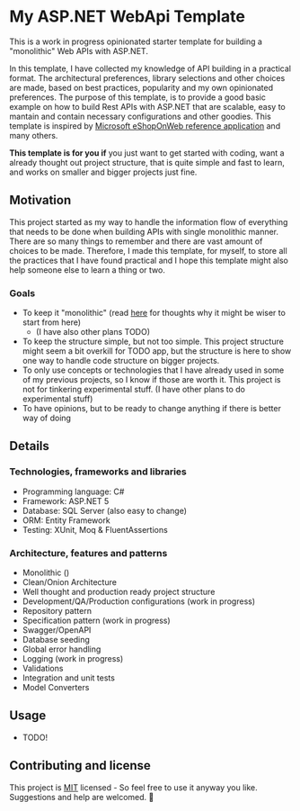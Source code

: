 # My ASP.NET WebApi Template

This is a work in progress opinionated starter template for building a "monolithic" Web APIs with ASP.NET.

In this template, I have collected my knowledge of API building in a practical format. The architectural preferences, library selections and other choices are made, based on best practices, popularity and my own opinionated preferences. The purpose of this template, is to provide a good basic example on how to build Rest APIs with ASP.NET that are scalable, easy to mantain and contain necessary configurations and other goodies. This template is inspired by [Microsoft eShopOnWeb reference application](https://github.com/dotnet-architecture/eShopOnWeb) and many others.

**This template is for you if** you just want to get started with coding, want a already thought out project structure, that is quite simple and fast to learn, and works on smaller and bigger projects just fine.

## Motivation

This project started as my way to handle the information flow of everything that needs to be done when building APIs with single monolithic manner. There are so many things to remember and there are vast amount of choices to be made. Therefore, I made this template, for myself, to store all the practices that I have found practical and I hope this template might also help someone else to learn a thing or two.

### Goals
- To keep it "monolithic" (read [here](https://www.martinfowler.com/bliki/MonolithFirst.html) for thoughts why it might be wiser to start from here) 
  - (I have also other plans TODO)
- To keep the structure simple, but not too simple. This project structure might seem a bit overkill for TODO app, but the structure is here to show one way to handle code structure on bigger projects.
- To only use concepts or technologies that I have already used in some of my previous projects, so I know if those are worth it. This project is not for tinkering experimental stuff. (I have other plans to do experimental stuff)
- To have opinions, but to be ready to change anything if there is better way of doing

## Details

### Technologies, frameworks and libraries
  - Programming language: C#
  - Framework: ASP.NET 5
  - Database: SQL Server (also easy to change)
  - ORM: Entity Framework
  - Testing: XUnit, Moq & FluentAssertions
  
### Architecture, features and patterns
  - Monolithic ()
  - Clean/Onion Architecture 
  - Well thought and production ready project structure
  - Development/QA/Production configurations (work in progress)
  - Repository pattern
  - Specification pattern (work in progress)
  - Swagger/OpenAPI 
  - Database seeding
  - Global error handling
  - Logging (work in progress)
  - Validations
  - Integration and unit tests
  - Model Converters

## Usage

  - TODO!

## Contributing and license
This project is [MIT](https://choosealicense.com/licenses/mit/) licensed - So feel free to use it anyway you like. Suggestions and help are welcomed. 🙂

